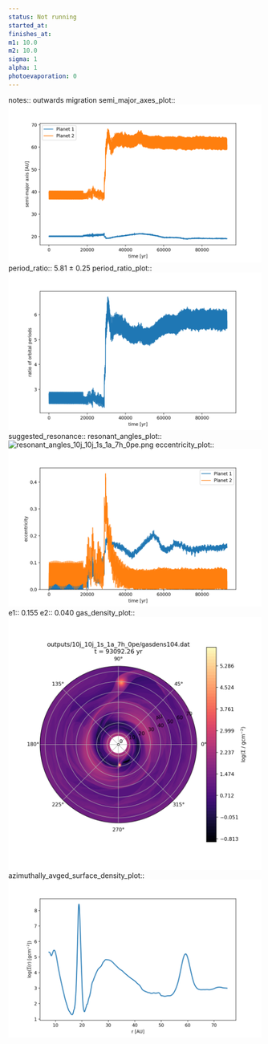 ```yaml
---
status: Not running
started_at:
finishes_at:
m1: 10.0
m2: 10.0
sigma: 1
alpha: 1
photoevaporation: 0
---
```


notes:: outwards migration
semi_major_axes_plot:: ![semi_major_axes_10j_10j_1s_1a_7h_0pe.png](plots/semi_major_axes/semi_major_axes_10j_10j_1s_1a_7h_0pe.png)
period_ratio:: 5.81 ± 0.25
period_ratio_plot:: ![period_ratio_10j_10j_1s_1a_7h_0pe.png](plots/period_ratio/period_ratio_10j_10j_1s_1a_7h_0pe.png)
suggested_resonance:: 
resonant_angles_plot:: ![resonant_angles_10j_10j_1s_1a_7h_0pe.png](plots/resonant_angles/resonant_angles_10j_10j_1s_1a_7h_0pe.png)
eccentricity_plot:: ![eccentricity_10j_10j_1s_1a_7h_0pe.png](plots/eccentricity/eccentricity_10j_10j_1s_1a_7h_0pe.png)
e1:: 0.155
e2:: 0.040
gas_density_plot:: ![gas_density_10j_10j_1s_1a_7h_0pe.png](plots/gas_density/gas_density_10j_10j_1s_1a_7h_0pe.png)
azimuthally_avged_surface_density_plot:: ![azimuthally_avged_surface_density_10j_10j_1s_1a_7h_0pe.png](plots/azimuthally_avged_surface_density/azimuthally_avged_surface_density_10j_10j_1s_1a_7h_0pe.png)
